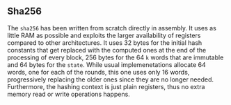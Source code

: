 ## Sha256
The `sha256` has been written from scratch directly in assembly. It uses as little RAM as possible and exploits the larger availability of registers compared to other architectures. It uses 32 bytes for the initial hash constants that get replaced with the computed ones at the end of the processing of every block, 256 bytes for the 64 `k` words that are immutable and 64 bytes for the `state`. While usual implemenetations allocate 64 words, one for each of the rounds, this one uses only 16 words, progressively replacing the older ones since they are no longer needed. Furthermore, the hashing context is just plain registers, thus no extra memory read or write operations happens.